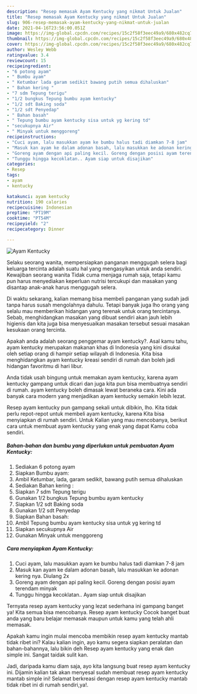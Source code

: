 ```yaml
---
description: "Resep memasak Ayam Kentucky yang nikmat Untuk Jualan"
title: "Resep memasak Ayam Kentucky yang nikmat Untuk Jualan"
slug: 906-resep-memasak-ayam-kentucky-yang-nikmat-untuk-jualan
date: 2021-04-16T23:56:00.051Z
image: https://img-global.cpcdn.com/recipes/15c2f58f3eec49a9/680x482cq70/ayam-kentucky-foto-resep-utama.jpg
thumbnail: https://img-global.cpcdn.com/recipes/15c2f58f3eec49a9/680x482cq70/ayam-kentucky-foto-resep-utama.jpg
cover: https://img-global.cpcdn.com/recipes/15c2f58f3eec49a9/680x482cq70/ayam-kentucky-foto-resep-utama.jpg
author: Wesley Webb
ratingvalue: 3.4
reviewcount: 15
recipeingredient:
- "6 potong ayam"
- " Bumbu ayam"
- " Ketumbar lada garam sedikit bawang putih semua dihaluskan"
- " Bahan kering "
- "7 sdm Tepung terigu"
- "1/2 bungkus Tepung bumbu ayam kentucky"
- "1/2 sdt Baking soda"
- "1/2 sdt Penyedap"
- " Bahan basah"
- " Tepung bumbu ayam kentucky sisa untuk yg kering td"
- "secukupnya Air"
- " Minyak untuk menggoreng"
recipeinstructions:
- "Cuci ayam, lalu masukkan ayam ke bumbu halus tadi diamkan 7-8 jam"
- "Masuk kan ayam ke dalam adonan basah, lalu masukkan ke adonan kering nya. Diulang 2x"
- "Goreng ayam dengan api paling kecil. Goreng dengan posisi ayam terendam minyak"
- "Tunggu hingga kecoklatan.. Ayam siap untuk disajikan"
categories:
- Resep
tags:
- ayam
- kentucky

katakunci: ayam kentucky 
nutrition: 190 calories
recipecuisine: Indonesian
preptime: "PT19M"
cooktime: "PT54M"
recipeyield: "2"
recipecategory: Dinner

---
```



![Ayam Kentucky](https://img-global.cpcdn.com/recipes/15c2f58f3eec49a9/680x482cq70/ayam-kentucky-foto-resep-utama.jpg)

Selaku seorang wanita, mempersiapkan panganan menggugah selera bagi keluarga tercinta adalah suatu hal yang mengasyikan untuk anda sendiri. Kewajiban seorang  wanita Tidak cuma menjaga rumah saja, tetapi kamu pun harus menyediakan keperluan nutrisi tercukupi dan masakan yang disantap anak-anak harus menggugah selera.

Di waktu  sekarang, kalian memang bisa membeli panganan yang sudah jadi tanpa harus susah mengolahnya dahulu. Tetapi banyak juga lho orang yang selalu mau memberikan hidangan yang terenak untuk orang tercintanya. Sebab, menghidangkan masakan yang dibuat sendiri akan jauh lebih higienis dan kita juga bisa menyesuaikan masakan tersebut sesuai masakan kesukaan orang tercinta. 



Apakah anda adalah seorang penggemar ayam kentucky?. Asal kamu tahu, ayam kentucky merupakan makanan khas di Indonesia yang kini disukai oleh setiap orang di hampir setiap wilayah di Indonesia. Kita bisa menghidangkan ayam kentucky kreasi sendiri di rumah dan boleh jadi hidangan favoritmu di hari libur.

Anda tidak usah bingung untuk memakan ayam kentucky, karena ayam kentucky gampang untuk dicari dan juga kita pun bisa membuatnya sendiri di rumah. ayam kentucky boleh dimasak lewat beraneka cara. Kini ada banyak cara modern yang menjadikan ayam kentucky semakin lebih lezat.

Resep ayam kentucky pun gampang sekali untuk dibikin, lho. Kita tidak perlu repot-repot untuk membeli ayam kentucky, karena Kita bisa menyiapkan di rumah sendiri. Untuk Kalian yang mau mencobanya, berikut cara untuk membuat ayam kentucky yang enak yang dapat Kamu coba sendiri.

<!--inarticleads1-->

##### Bahan-bahan dan bumbu yang diperlukan untuk pembuatan Ayam Kentucky:

1. Sediakan 6 potong ayam
1. Siapkan  Bumbu ayam:
1. Ambil  Ketumbar, lada, garam sedikit, bawang putih semua dihaluskan
1. Sediakan  Bahan kering :
1. Siapkan 7 sdm Tepung terigu
1. Gunakan 1/2 bungkus Tepung bumbu ayam kentucky
1. Siapkan 1/2 sdt Baking soda
1. Gunakan 1/2 sdt Penyedap
1. Siapkan  Bahan basah:
1. Ambil  Tepung bumbu ayam kentucky sisa untuk yg kering td
1. Siapkan secukupnya Air
1. Gunakan  Minyak untuk menggoreng




<!--inarticleads2-->

##### Cara menyiapkan Ayam Kentucky:

1. Cuci ayam, lalu masukkan ayam ke bumbu halus tadi diamkan 7-8 jam
1. Masuk kan ayam ke dalam adonan basah, lalu masukkan ke adonan kering nya. Diulang 2x
1. Goreng ayam dengan api paling kecil. Goreng dengan posisi ayam terendam minyak
1. Tunggu hingga kecoklatan.. Ayam siap untuk disajikan




Ternyata resep ayam kentucky yang lezat sederhana ini gampang banget ya! Kita semua bisa mencobanya. Resep ayam kentucky Cocok banget buat anda yang baru belajar memasak maupun untuk kamu yang telah ahli memasak.

Apakah kamu ingin mulai mencoba membikin resep ayam kentucky mantab tidak ribet ini? Kalau kalian ingin, ayo kamu segera siapkan peralatan dan bahan-bahannya, lalu bikin deh Resep ayam kentucky yang enak dan simple ini. Sangat taidak sulit kan. 

Jadi, daripada kamu diam saja, ayo kita langsung buat resep ayam kentucky ini. Dijamin kalian tak akan menyesal sudah membuat resep ayam kentucky mantab simple ini! Selamat berkreasi dengan resep ayam kentucky mantab tidak ribet ini di rumah sendiri,ya!.

